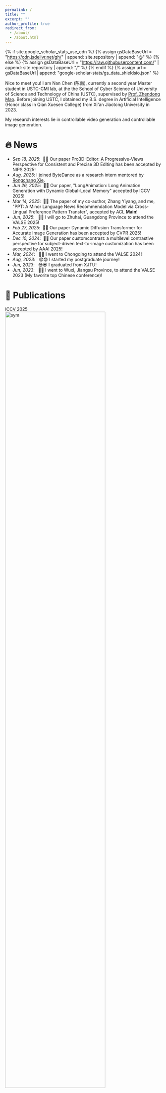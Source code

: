 ```yaml
---
permalink: /
title: ""
excerpt: ""
author_profile: true
redirect_from: 
  - /about/
  - /about.html
---
```


{% if site.google_scholar_stats_use_cdn %}
{% assign gsDataBaseUrl = "https://cdn.jsdelivr.net/gh/" | append: site.repository | append: "@" %}
{% else %}
{% assign gsDataBaseUrl = "https://raw.githubusercontent.com/" | append: site.repository | append: "/" %}
{% endif %}
{% assign url = gsDataBaseUrl | append: "google-scholar-stats/gs_data_shieldsio.json" %}

<span class='anchor' id='about-me'></span>

Nice to meet you! I am Nan Chen (陈南), currently a second year Master student in USTC-CMI lab, at the the School of Cyber Science of University of Science and Technology of China (USTC), supervised by <a href='https://faculty.ustc.edu.cn/maozhendong'>Prof. Zhendong Mao</a>. Before joining USTC, I obtained my B.S. degree in Artificial Intelligence (Honor class in Qian Xuesen College) from Xi'an Jiaotong University in 2023.

My research interests lie in controllable video generation and controllable image generation.



# 🔥 News

- *Sep 18, 2025*: &nbsp;🎉🎉 Our paper Pro3D-Editor: A Progressive-Views Perspective for Consistent and Precise 3D Editing has been accepted by NIPS 2025!
- *Aug, 2025*:  I joined ByteDance as a research intern mentored by <a href='https://scholar.google.com/citations?user=Ayl_VOEAAAAJ&hl=en'>Rongchang Xie</a>.
- *Jun 26, 2025*: &nbsp;🎉🎉 Our paper, "LongAnimation: Long Animation Generation with Dynamic Global-Local Memory" accepted by ICCV 2025!
- *Mar 14, 2025*: &nbsp;🎉🎉 The paper of my co-author, Zhang Yiyang, and me, "PPT: A Minor Language News Recommendation Model via Cross-Lingual Preference Pattern Transfer", accepted by ACL **Main**!
- *Jun, 2025*: &nbsp; 🥳🥳 I will go to Zhuhai, Guangdong Province to attend the VALSE 2025!
- *Feb 27, 2025*: &nbsp;🎉🎉 Our paper Dynamic Diffusion Transformer for Accurate Image Generation  has  been accepted by CVPR 2025!
- *Dec 10, 2024*: &nbsp;🎉🎉 Our paper customcontrast: a multilevel contrastive perspective for subject-driven text-to-image customization has  been accepted by AAAI 2025!
- *Mar, 2024*: &nbsp; 🥳🥳 I went to Chongqing to attend the VALSE 2024!
- *Aug, 2023*: &nbsp; 😎😎 I started my postgraduate journey!
- *Jun, 2023*: &nbsp; 😎😎 I graduated from XJTU!
- *Jun, 2023*: &nbsp; 🥳🥳 I went to Wuxi, Jiangsu Province, to attend the VALSE 2023 (My favorite top Chinese conference)!


# 📝 Publications

<div class='paper-box'><div class='paper-box-image'><div><div class="badge">ICCV 2025</div><img src='images\long_animation.png' alt="sym" width="80%"></div></div>
<div class='paper-box-text' markdown="1">

<h2> LongAnimation: Long Animation Generation with Dynamic Global-Local Memory</h2> 

 **Nan Chen**,  Mengqi Huang, Yihao Meng, Zhendong Mao

<div class="periodical"><em>iCCV 2025</em>
</div>

  <p>
    <a href="https://cn-makers.github.io/long_animation_web/">Project</a> | <a href="https://huggingface.co/papers/2507.01945">Paper</a> |  <a href="https://github.com/CN-makers/LongAnimation"><img src="https://img.shields.io/github/stars/CN-makers/LongAnimation?style=social" alt="GitHub stars" style="vertical-align:middle; margin-top:-3px;" /> </a>

  </p>

</div>
</div>


<div class='paper-box'><div class='paper-box-image'><div><div class="badge">Submitting</div><img src='images\MOGA.jpeg' alt="sym" width="80%"></div></div>
<div class='paper-box-text' markdown="1">


<h2> MoGA: Mixture-of-Groups Attention for End-to-End Long Video Generation</h2> 

 Weinan Jia, Yuning Liu ,Mengqi Huang, Hualiang Wang, Binyuan Huang,  **Nan Chen**, Mu Liu, Jidong Jiang, Zhendong Mao

<div class="periodical"><em>Submitting</em>
</div>

  <p>
    <a href="https://shuoyueli4519.github.io/Pro3D-Editor/">Project </a>  | <a href="https://jiawn-creator.github.io/mixture-of-groups-attention/">Paper</a> | <a href="https://github.com/bytedance-fanqie-ai/MoGA">Code</a>
  </p>

</div>
</div>

<div class='paper-box'><div class='paper-box-image'><div><div class="badge">NIPS</div><img src='images\pro3D.png' alt="sym" width="80%"></div></div>
<div class='paper-box-text' markdown="1">

<h2> Pro3D-Editor: A Progressive-Views Perspective for Consistent and Precise 3D Editing</h2> 

 Yang Zheng,  Mengqi Huang, **Nan Chen**, Zhendong Mao

<div class="periodical"><em>Nips 2025 Main</em>
</div>

  <p>
    <a href="https://shuoyueli4519.github.io/Pro3D-Editor/">Project </a>  | <a href="https://arxiv.org/pdf/2506.00512">Paper</a> | <a href="https://github.com/shuoyueli4519/Pro3D-Editor-Code">Code</a>
  </p>

</div>
</div>

<div class='paper-box'><div class='paper-box-image'><div><div class="badge">ACL Main 2025</div><img src='images\acl2025.png' alt="sym" width="80%"></div></div>
<div class='paper-box-text' markdown="1">

<h2> PPT: A Minor Language News Recommendation Model via Cross-Lingual Preference Pattern Transfer</h2> 

Yiyang Zhang, **Nan Chen (corresponding author)**

<div class="periodical"><em>ACL 2025 Main</em>
</div>

  <p>
    <a href="https://aclanthology.org/2025.acl-long.526/">Paper</a> |  <a href="https://github.com/yiyangzhang-hz/PPT/tree/main"><img src="https://img.shields.io/github/stars/yiyangzhang-hz/PPT?style=social" alt="GitHub stars" style="vertical-align:middle; margin-top:-3px;" /> </a>
  </p>

</div>
</div>






<div class='paper-box'><div class='paper-box-image'><div><div class="badge">CVPR 2025</div><img src='images\camera_ready_jwn_cvpr2025_v2.png' alt="sym" width="80%"></div></div>
<div class='paper-box-text' markdown="1">

<h2> D<sup>2</sup>iT: Dynamic Diffusion Transformer for Accurate Image Generation</h2> 

Weinan Jia, Mengqi Huang, **Nan Chen**, Lei Zhang, Zhendong Mao


<div class="periodical"><em>CVPR 2025</em>
</div>

  <p>
    <a href="https://arxiv.org/pdf/2504.09454">Paper</a>
  </p>

</div>
</div>



<div class='paper-box'><div class='paper-box-image'><div><div class="badge">AAAI 2025</div><img src='images\custom.png' alt="sym" width="80%"></div></div>
<div class='paper-box-text' markdown="1">

<h2> CustomContrast: A Multilevel Contrastive Perspective For Subject-Driven Text-to-Image Customization</h2> 

**Nan Chen**, Mengqi Huang, Zhuowei Chen, Yang Zheng, Lei Zhang, Zhendong Mao



<div class="periodical"><em>AAAI 2025</em>
</div>

  <p>
    <a href="https://ojs.aaai.org/index.php/AAAI/article/view/32210">Paper</a> | <a href="https://cn-makers.github.io/CustomContrast/">Project</a>  | <a href="https://www.bilibili.com/video/BV1bxw1e6EwL/?share_source=copy_web&vd_source=d38453ce49fad38e14b696404ae655db">Video</a> 
  </p>

</div>
</div>

<div class='paper-box'><div class='paper-box-image'><div><div class="badge">MMM 2025 Oral</div><img src='images\skin.png' alt="sym" width="80%"></div></div>
<div class='paper-box-text' markdown="1">

<h2> Skin-Adapter: Fine-Grained Skin-Color Preservation for Text-to-Image Generation</h2> 

Zhuowei Chen,  Mengqi Huang, **Nan Chen**, Zhendong Mao



<div class="periodical"><em>MMM 2025 Oral (Top 10%)</em>
</div>

  <p>
    <a href="https://link.springer.com/chapter/10.1007/978-981-96-2071-5_2">paper</a> | <a href="https://www.bilibili.com/video/BV1i5CrYoEut/?share_source=copy_web&vd_source=d38453ce49fad38e14b696404ae655db">video</a> 
  </p>

</div>
</div>

<div class='paper-box'><div class='paper-box-image'><div><div class="badge">AAAI Submitting</div><img src='images\word.png' alt="sym" width="80%"></div></div>
<div class='paper-box-text' markdown="1">

<h2> HDGlyph: A Hierarchical Disentangled Glyph-Based Framework for Long-Tail Text Rendering in Diffusion Models
</h2> 

Shuhan Zhuang,  Mengqi Huang, Fengyi Fu, **Nan Chen**, Bohan Lei, Zhendong Mao



<div class="periodical"><em>AAAI Submitting</em>
</div>

  <p>
    <a href="https://arxiv.org/abs/2505.06543">paper</a> 
  </p>

</div>
</div>


# 🎖 Selected Honors and Awards
- *2025* <a href="https://www.bydglobal.com/sites/Satellite?c=BydArticle&cid=1617162581717&d=Touch&pagename=BYD_CN%2FBydArticle%2FCommon%2FArticleDetails" > BYD Scholarship <a> (20000 RMB) in USTC. 
- *2023* The 2nd Greater Bay Area Algorithm Competition (T2I Track)—Second Prize, mentored by <a href='https://corleone-huang.github.io/'> Mengqi Huang <a>
- *2022* First Prize in China Robot Competition (First Contributor and Group Leader)
- *2021* <a href='https://iair.xjtu.edu.cn/info/1005/2131.htm'>Megvii (旷视) Comprehensive Development Scholarship <a> -Top 1%  —Equivalent to National Scholarship in XJTU

# 📖 Experience

## Education

- <strong>*2023.8 - now*, University of Science and Technology of China (USTC)</strong>.

  Master in Cyberspace Security    Advisor: <a href='https://faculty.ustc.edu.cn/maozhendong'>Prof. Zhendong Mao</a>
  
- <strong>*2019.09 - 2023.06*, Xi'an Jiaotong University (XJTU)</strong>.

  Bachelor in Artificial Intelligence (Honor class in Qian Xuesen Honors College)  Advisor: <a href='https://gr.xjtu.edu.cn/web/pingwei'>Prof. Ping Wei

  <!--Advisor: <a href='https://gr.xjtu.edu.cn/web/pingwei'>Prof. Ping Wei</a>-->

## Internship

- <strong>*2025.8 - now*, ByteDance</strong>.

  Research Intern mentored by <a href='https://scholar.google.com/citations?user=Ayl_VOEAAAAJ&hl=en'>Rongchang Xie</a>.


# 💻 Extracurricular Activities
- *2023.10 - now*, <strong><a href="https://space.bilibili.com/3546595134015939?spm_id_from=333.1007.0.0">BiliBili Blogger (NobleAI Channel)</a></strong>
  
  <strong>First Founder </strong> of NobleAI Discussion Group

  7,000 followers and 180,000 views.

- *2023.3 - 2023.8*, <strong> Beijing Research Institute of USTC Research Assistant. </strong> 

- *2021.5 - 2022.7*, <strong> XJTU RoboCUP Robot Club Sole Chairman. </strong> 

- *2021.5 - 2022.7*, <strong> National University of Singapore: School Of Computing. </strong> 
  
  Summer Workshop First Contributor  
  
  <strong>Third place </strong>  in the SWS3026 Visual Computing track and A-grade performance.